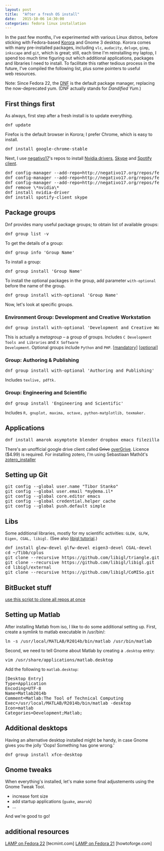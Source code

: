 ```yaml
---
layout: post
title:  "After a fresh OS install"
date:   2015-10-06 14:30:00
categories: fedora linux installation
---
```

In the past few months, I've experimented with various Linux distros, before sticking with Fedora-based <a href="https://kororaproject.org/">Korora</a> and Gnome 3 desktop. Korora comes with many pre-installed packages, including <code>vlc</code>, <code>audacity</code>, <code>deluge</code>, <code>gimp</code>, <code>inkscape</code> and <code>git</code>, which is great; still, each time I'm reinstalling my laptop, I spend too much time figuring out which additional applications, packages and libraries I need to install. To facilitate this rather tedious process in the future, I've compiled the following list, plus some pointers to useful web resources.

Note: Since Fedora 22, the <a href="https://en.wikipedia.org/wiki/DNF_(software)">DNF</a> is the default package manager, replacing the now-deprecated yum. (DNF actually stands for <em>Dandified Yum</em>.) 

<h2>First things first</h2>
As always, first step after a fresh install is to update everything.
<pre class="lang:shell">dnf update</pre>

Firefox is the default browser in Korora; I prefer Chrome, which is easy to install.
<pre class="lang:shell">dnf install google-chrome-stable</pre>

Next, I use <a href="http://negativo17.org/">negativo17</a>'s repos to install <a href="http://negativo17.org/nvidia-driver/">Nvidia drivers</a>, <a href="http://negativo17.org/skype-and-skype-pidgin-plugin/">Skype</a> and <a href="http://negativo17.org/spotify-client/">Spotify client</a>.

<pre class="lang:shell">
dnf config-manager --add-repo=http://negativo17.org/repos/fedora-nvidia.repo
dnf config-manager --add-repo=http://negativo17.org/repos/fedora-skype.repo
dnf config-manager --add-repo=http://negativo17.org/repos/fedora-spotify.repo
dnf remove \*nvidia\*
dnf install nvidia-driver
dnf install spotify-client skype
</pre>

<h2>Package groups</h2>
Dnf provides many useful package groups; to obtain list of available groups:

<pre class="lang:shell">
dnf group list -v
</pre>

To get the details of a group:

<pre class="lang:shell">
dnf group info 'Group Name'
</pre>

To install a group:

<pre class="lang:shell">
dnf group install 'Group Name'
</pre>

To install the optional packages in the group, add parameter <code>with-optional</code> before the name of the group.

<pre class="lang:shell">
dnf group install with-optional 'Group Name'
</pre>

Now, let's look at specific groups.

<h3>Environment Group: Development and Creative Workstation</h3>
<pre class="lang:shell">
dnf group install with-optional 'Development and Creative Workstation'
</pre>

This is actually a <em>metagroup</em> – a group of groups. Includes <code>C Development Tools and Libraries</code> and <code>X Software Development</code>. Optional groups include <code>Python</code> and <code>PHP</code>. [<a title="Basic Web Server
C Development Tools and Libraries
Common NetworkManager Submodules
Core
Development Libraries
Development Tools
Dial-up Networking Support
Fedora Eclipse
Fedora Packager
Firefox Web Browser
Fonts
GNOME
GNOME Software Development
Guest Desktop Agents
Hardware Support
Input Methods
KDE Frameworks 5 Software Development
KDE Software Development
Multimedia
Printing Support
RPM Development Tools
Standard
Virtualization
X Software Development
base-x" href="#" onclick="return false;">mandatory</a>] [<a href="#" onclick="return false;" title="3D Printing
Cloud Management Tools
Design Suite
Electronic Lab
Font design and packaging
Haskell
Java Application Server
Java Development
Legacy Software Development
MariaDB (MySQL) Database
Milkymist
MinGW cross-compiler
MongoDB
OCaml
PHP
Perl for Web
PostgreSQL Database
Python
Robotics
Ruby on Rails">optional</a>]

<h3>Group: Authoring &amp; Publishing</h3>
<pre class="lang:shell">
dnf group install with-optional 'Authoring and Publishing'
</pre>
Includes <code>texlive, pdftk.</code>

<h3>Group: Engineering and Scientific</h3>
<pre class="lang:shell">
dnf group install 'Engineering and Scientific'
</pre>
Includes <code>R, gnuplot, maxima, octave, python-matplotlib, texmaker.</code>

<h2>Applications</h2>
<pre class="lang:shell">
dnf install amarok asymptote blender dropbox emacs filezilla guake meshlab
</pre>

There's an unofficial google drive client called <strike>Grive</strike> <a href="https://www.thefanclub.co.za/overgrive/installation-instructions-fedora">overGrive</a>. Licence ($4.99) is required. For installing zotero, I'm using Sebastiaan Mathôt's <a href="https://github.com/smathot/zotero_installer">zotero_installer</a>

<h2>Setting up Git</h2>

<pre class="lang:shell">
git config --global user.name "Tibor Stanko"
git config --global user.email *my@ema.il*
git config --global core.editor emacs
git config --global credential.helper cache
git config --global push.default simple
</pre>

<h2>Libs</h2>
Some additional libraries, mostly for my scientific activities: <code>GLEW, GLFW, Eigen, CGAL, libigl.</code> (See also <a href="http://libigl.github.io/libigl/tutorial/tutorial.html">libigl tutorial</a>.)
<pre class="lang:shell">
dnf install glew-devel glfw-devel eigen3-devel CGAL-devel
cd ~/Tibb/cplus
git clone --recursive https://github.com/libigl/triangle.git
git clone --recursive https://github.com/libigl/libigl.git
cd libigl/external
git clone --recursive https://github.com/libigl/CoMISo.git
</pre>


<h2>BitBucket stuff</h2>
<a href="http://haroldsoh.com/2011/10/07/clone-all-repos-from-a-bitbucket-source/">use this script to clone all repos at once</a>

<h2>Setting up Matlab</h2>
After installing Matlab from iso, I like to do some additional setting up. First, create a symlink to matlab executable in /usr/bin/:

<pre class="lang:shell">
ln -s /usr/local/MATLAB/R2014b/bin/matlab /usr/bin/matlab
</pre>

Second, we need to tell Gnome about Matlab by creating a <code>.desktop</code> entry:

<pre class="lang:shell">
vim /usr/share/applications/matlab.desktop
</pre>

Add the following to <code>matlab.desktop</code>:

<pre class="lang:shell">
[Desktop Entry]
Type=Application
Encoding=UTF-8
Name=Matlab2014b
Comment=Matlab:The Tool of Technical Computing
Exec=/usr/local/MATLAB/R2014b/bin/matlab -desktop
Icon=matlab
Categories=Development;Matlab;
</pre>


<h2>Additional desktops</h2>
Having an alternative desktop installed might be handy, in case Gnome gives you the jolly 'Oops! Something has gone wrong.'
<pre class="lang:shell">
dnf group install xfce-desktop
</pre>


<h2>Gnome tweaks</h2>
When everything's installed, let's make some final adjustements using the Gnome Tweak Tool.
<ul>
<li>increase font size</li>
<li>add startup applications (<code>guake</code>, <code>amarok</code>)</li>
<li>&hellip;</li>
</ul>

And we're good to go!

<h2>additional resources</h2>
<a href="http://www.tecmint.com/install-lamp-linux-apache-mysql-php-on-fedora-22/">LAMP on Fedora 22</a> [tecmint.com]
<a href="https://www.howtoforge.com/fedora-21-apache-mysql-php-lamp">LAMP on Fedora 21</a> [howtoforge.com]